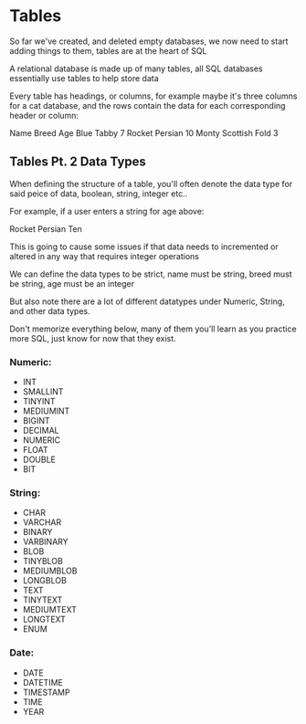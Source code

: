 # Tables 

So far we've created, and deleted empty databases, we now need to start adding things to them, tables are at the heart of SQL 

A relational database is made up of many tables, all SQL databases essentially use tables to help store data

Every table has headings, or columns, for example maybe it's three columns for a cat database, and the rows contain the data for each corresponding header or column:

Name Breed Age
Blue Tabby 7
Rocket Persian 10
Monty Scottish Fold 3 

## Tables Pt. 2 Data Types

When defining the structure of a table, you'll often denote the data type for said peice of data, boolean, string, integer etc.. 

For example, if a user enters a string for age above:

Rocket Persian Ten

This is going to cause some issues if that data needs to incremented or altered in any way that requires integer operations 

We can define the data types to be strict, name must be string, breed must be string, age must be an integer

But also note there are a lot of different datatypes under Numeric, String, and other data types. 

Don't memorize everything below, many of them you'll learn as you practice more SQL, just know for now that they exist.

### Numeric:
- INT 
- SMALLINT
- TINYINT
- MEDIUMINT
- BIGINT
- DECIMAL
- NUMERIC
- FLOAT 
- DOUBLE 
- BIT

### String:
- CHAR
- VARCHAR
- BINARY
- VARBINARY
- BLOB
- TINYBLOB 
- MEDIUMBLOB 
- LONGBLOB
- TEXT
- TINYTEXT 
- MEDIUMTEXT
- LONGTEXT 
- ENUM

### Date:
- DATE
- DATETIME
- TIMESTAMP
- TIME 
- YEAR